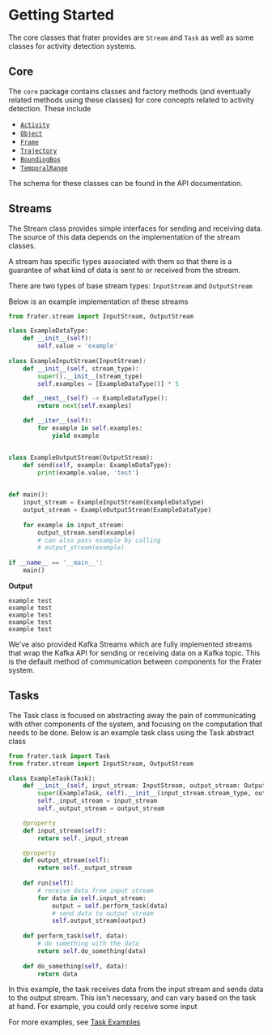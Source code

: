 # Getting Started

The core classes that frater provides are `Stream` and `Task` as well as
some classes for activity detection systems.

## Core
The `core` package contains classes and factory methods (and eventually related methods using these classes) for 
core concepts related to activity detection. These include

- [`Activity`](api/core.md#fratercoreactivity)
- [`Object`](api/core.md#fratercoreobject)
- [`Frame`](api/core.md#fratercoreframe)
- [`Trajectory`](api/core.md#fratercoretrajectory)
- [`BoundingBox`](api/core.md#fratercorebounding_box)
- [`TemporalRange`](api/core.md#fratercoretemporal_range)

The schema for these classes can be found in the API documentation. 

## Streams
The Stream class provides simple interfaces for sending and receiving data. The source of this data 
depends on the implementation of the stream classes. 

A stream has specific types associated with them so that there is a guarantee of what kind of data is
sent to or received from the stream.

There are two types of base stream types: `InputStream` and `OutputStream`

Below is an example implementation of these streams

```python
from frater.stream import InputStream, OutputStream

class ExampleDataType:
    def __init__(self):
        self.value = 'example'
    
class ExampleInputStream(InputStream):
    def __init__(self, stream_type):
        super().__init__(stream_type)
        self.examples = [ExampleDataType()] * 5

    def __next__(self) -> ExampleDataType():
        return next(self.examples)

    def __iter__(self):
        for example in self.examples:
            yield example


class ExampleOutputStream(OutputStream):
    def send(self, example: ExampleDataType):
        print(example.value, 'test')
        

def main():
    input_stream = ExampleInputStream(ExampleDataType)
    output_stream = ExampleOutputStream(ExampleDataType)
    
    for example in input_stream:
        output_stream.send(example)
        # can also pass example by calling 
        # output_stream(example)
        
if __name__ == '__main__':
    main()

```    
**Output**

```text
example test
example test
example test
example test
example test
```

We've also provided Kafka Streams which are fully implemented streams that wrap the Kafka API for 
sending or receiving data on a Kafka topic. This is the default method of communication between 
components for the Frater system.
 
## Tasks

The Task class is focused on abstracting away the pain of communicating with other components of
the system, and focusing on the computation that needs to be done. Below is an example task
class using the Task abstract class
 
```python
from frater.task import Task
from frater.stream import InputStream, OutputStream

class ExampleTask(Task):
    def __init__(self, input_stream: InputStream, output_stream: OutputStream):
        super(ExampleTask, self).__init__(input_stream.stream_type, output_stream.stream_type)
        self._input_stream = input_stream
        self._output_stream = output_stream

    @property
    def input_stream(self):
        return self._input_stream

    @property
    def output_stream(self):
        return self._output_stream   
    
    def run(self):
        # receive data from input stream
        for data in self.input_stream:
            output = self.perform_task(data)
            # send data to output stream
            self.output_stream(output)
        
    def perform_task(self, data):
        # do something with the data
        return self.do_something(data)
        
    def do_something(self, data):
        return data        

```

In this example, the task receives data from the input stream and sends data to the output stream.
This isn't necessary, and can vary based on the task at hand. For example, you could only receive some input 

For more examples, see [Task Examples](examples/task.md)

